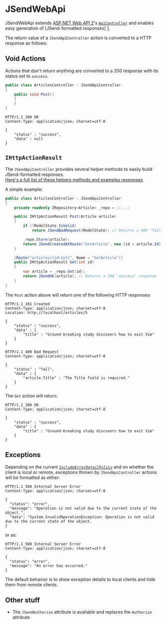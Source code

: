 # JSendWebApi

JSendWebApi extends [ASP.NET Web API 2][0]'s [`ApiController`][2] and enables easy generation of [JSend-formatted responses]
[1].


The return value of a `JSendApIController` action is converted to a HTTP response as follows:

## Void Actions

Actions that don't return anything are converted to a 200 response with its status set to `success`.  

```csharp
public class ArticlesController : JSendApiController
{
    public void Post()
    {
    }
}
```
```
HTTP/1.1 200 OK
Content-Type: application/json; charset=utf-8

{
    "status" : "success",
    "data" : null
}
```

## `IHttpActionResult`

The `JSendApiController` provides several helper methods to easily build JSend-formatted responses.  
[Here's a full list of these helpers methods and examples responses][3].

A simple example:

```csharp
public class ArticlesController : JSendApiController
{
    private readonly IRepository<Article> _repo = //...;

    public IHttpActionResult Post(Article article)
    {
        if (!ModelState.IsValid)
            return JSendBadRequest(ModelState); // Returns a 400 "fail" response

        _repo.Store(article);
        return JSendCreatedAtRoute("GetArticle", new {id = article.Id}, article); // Returns a 201 "success" response
    }

    [Route("articles/{id:int}", Name = "GetArticle")]
    public IHttpActionResult Get(int id)
    {
        var article = _repo.Get(id);
        return JSendOk(article); // Returns a 200 "success" response
    }
}
```

The `Post` action above will return one of the following HTTP responses:

```
HTTP/1.1 201 Created
Content-Type: application/json; charset=utf-8
Location: http://localhost/articles/5

{
    "status" : "success",
    "data" : {
        "title" : "Ground-breaking study discovers how to exit Vim"
    }
}
```
```
HTTP/1.1 400 Bad Request
Content-Type: application/json; charset=utf-8

{
    "status" : "fail",
    "data" : { 
        "article.Title" : "The Title field is required."
    }
}
```
The `Get` action will return:
```
HTTP/1.1 200 OK
Content-Type: application/json; charset=utf-8

{
    "status" : "success",
    "data" : {
        "title" : "Ground-breaking study discovers how to exit Vim"
    }
}
```

## Exceptions

Depending on the current [`IncludeErrorDetailPolicy`][4] and on whether the client is local or remote, 
exceptions thrown by `JSendApiController` actions will be formatted as either:

```
HTTP/1.1 500 Internal Server Error
Content-Type: application/json; charset=utf-8

{                                                                                                                       
  "status": "error",                                                                                                    
  "message": "Operation is not valid due to the current state of the object.",                                          
  "data": "System.InvalidOperationException: Operation is not valid due to the current state of the object.
}
```

or as:

```
HTTP/1.1 500 Internal Server Error
Content-Type: application/json; charset=utf-8

{                                               
  "status": "error",                            
  "message": "An error has occurred."           
}
```

The default behavior is to show exception details to local clients and hide them from remote clients.

## Other stuff

* The `JSendAuthorize` attribute is available and replaces the `Authorize` attribute



 [0]: http://www.asp.net/web-api/overview/getting-started-with-aspnet-web-api/tutorial-your-first-web-api
 [1]: http://labs.omniti.com/labs/jsend
 [2]: https://msdn.microsoft.com/en-us/library/system.web.http.apicontroller%28v=vs.118%29.aspx
 [3]: https://github.com/dcastro/JSendWebApi/wiki#list-of-helper-methods
 [4]: https://msdn.microsoft.com/en-us/library/system.web.http.httpconfiguration.includeerrordetailpolicy%28v=vs.118%29.aspx
